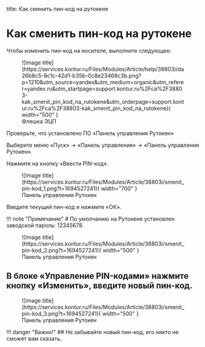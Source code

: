 title: Как сменить пин-код на рутокене
# Как сменить пин-код на рутокене

Чтобы изменить пин-код на носителе, выполните следующее:
<figure markdown>
  ![Image title](https://services.kontur.ru/Files/Modules/Article/help/38803i/da26b8c5-8c1c-42d1-b35b-0c8e23468c3b.png?p=1210&utm_source=yandex&utm_medium=organic&utm_referer=yandex.ru&utm_startpage=support.kontur.ru%2Fca%2F38803-kak_smenit_pin_kod_na_rutokene&utm_orderpage=support.kontur.ru%2Fca%2F38803-kak_smenit_pin_kod_na_rutokene){ width="500" }
  <figcaption>Флешка ЭЦП</figcaption>
</figure>

Проверьте, что установлено ПО «Панель управления Рутокен»

Выберите меню «Пуск» → «Панель управления» → «Панель управления Рутокен».

Нажмите на кнопку «Ввести PIN-код».
<figure markdown>
  ![Image title](https://services.kontur.ru/Files/Modules/Article/38803i/smenit_pin-kod_1.png?t=1694527241){ width="700" }
  <figcaption>Панель управления Рутокен</figcaption>
</figure>

 Введите текущий пин-код и нажмите «ОК».

!!! note "Примечание"
    # По умолчанию на Рутокене установлен заводской пароль: 12345678.
<figure markdown>
  ![Image title](https://services.kontur.ru/Files/Modules/Article/38803i/smenit_pin-kod_2.png?t=1694527241){ width="500" }
  <figcaption>Панель управления Рутокен</figcaption>
</figure>

## В блоке «Управление PIN-кодами» нажмите кнопку «Изменить», введите новый пин-код.
<figure markdown>
  ![Image title](https://services.kontur.ru/Files/Modules/Article/38803i/smenit_pin-kod_3.png?t=1694527241){ width="500" }
  <figcaption>Панель управления Рутокен</figcaption>
</figure>


!!! danger "Важно!"
    ## Не забывайте новый пин-код, его никто не сможет вам сказать.